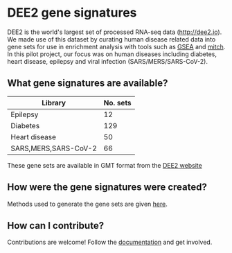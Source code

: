 # DEE2 gene signatures

DEE2 is the world's largest set of processed RNA-seq data (http://dee2.io).
We made use of this dataset by curating human disease related data into gene sets for use in enrichment analysis with tools such as [GSEA](https://pubmed.ncbi.nlm.nih.gov/16199517/) and [mitch](https://pubmed.ncbi.nlm.nih.gov/32600408/).
In this pilot project, our focus was on human diseases including diabetes, heart disease, epilepsy and viral infection (SARS/MERS/SARS-CoV-2). 

## What gene signatures are available?

| Library       | No. sets |
| ----  |:----|
| Epilepsy      | 12 |
| Diabetes      | 129 |
| Heart disease | 50 |
| SARS,MERS,SARS-CoV-2 | 66 |

These gene sets are available in GMT format from the [DEE2 website](http://dee2.io/genesets.html)

## How were the gene signatures were created?

Methods used to generate the gene sets are given [here](doc/methods.md).

## How can I contribute?

Contributions are welcome!
Follow the [documentation](doc/contribute.md) and get involved.
